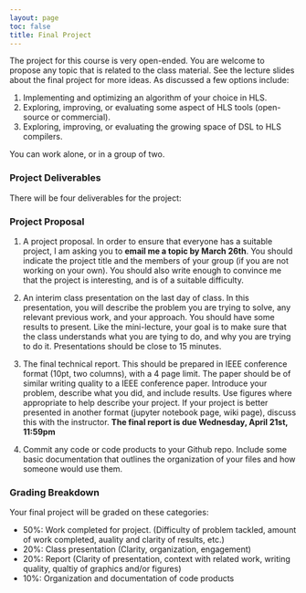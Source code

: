 ```yaml
---
layout: page
toc: false
title: Final Project
---
```



The project for this course is very open-ended. You are welcome to propose any topic that is related to the class material.  See the lecture slides about the final project for more ideas.  As discussed a few options include:

1. Implementing and optimizing an algorithm of your choice in HLS. 
2. Exploring, improving, or evaluating some aspect of HLS tools (open-source or commercial).
3. Exploring, improving, or evaluating the growing space of DSL to HLS compilers.

You can work alone, or in a group of two.

### Project Deliverables
There will be four  deliverables for the project:

### Project Proposal 
1. A project proposal.  In order to ensure that everyone has a suitable project, I am asking you to **email me a topic by March 26th**. You should indicate the project title and the members of your group (if you are not working on your own). You should also write enough to convince me that the project is interesting, and is of a suitable difficulty. 

1. An interim class presentation on the last day of class. In this presentation, you will describe the problem you are trying to solve, any relevant previous work, and your approach.  You should have some results to present.  Like the mini-lecture, your goal is to make sure that the class understands what you are tying to do, and why you are trying to do it.  Presentations should be close to 15 minutes.

2. The final technical report.  This should be prepared in IEEE conference format (10pt, two columns), with a 4 page limit.  The paper should be of similar writing quality to a IEEE conference paper.  Introduce your problem, describe what you did, and include results.  Use figures where appropriate to help describe your project.  If your project is better presented in another format (jupyter notebook page, wiki page), discuss this with the instructor. **The final report is due Wednesday, April 21st, 11:59pm**


3. Commit any code or code products to your Github repo.  Include some basic documentation that outlines the organization of your files and how someone would use them.



### Grading Breakdown

Your final project will be graded on these categories:
  * 50%: Work completed for project. (Difficulty of problem tackled, amount of work completed, auality and clarity of results, etc.)
  * 20%: Class presentation (Clarity, organization, engagement)
  * 20%: Report (Clarity of presentation, context with related work, writing quality, qualtiy of graphics and/or figures)
  * 10%: Organization and documentation of code products



